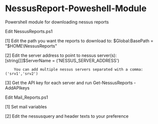 # NessusReport-Poweshell-Module
Powershell module for downloading nessus reports

Edit NessusReports.ps1

  [1] Edit the path you want the reports to download to: $Global:BasePath   = "$HOME\NessusReports"
  
  [2] Edit the server address to point to nessus server(s): [string[]]$ServerName = ('NESSUS_SERVER_ADDRESS')
        
        You can add multiple nessus servers separated with a comma: ('srv1','srv2')
  
  [3] Get the API key for each server and run Get-NessusReports -AddAPIkeys

Edit Mail_Reports.ps1
  
  [1] Set mail variables
  
  [2] Edit the nessusquery and header texts to your preference
  
